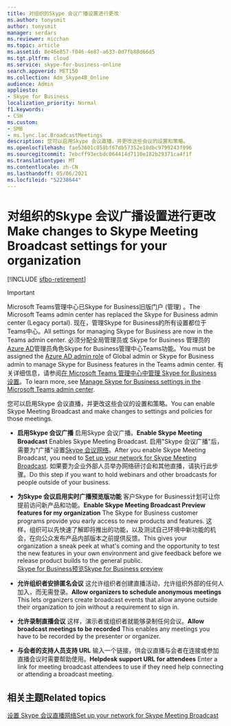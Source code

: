 ```yaml
---
title: 对组织的Skype 会议广播设置进行更改
ms.author: tonysmit
author: tonysmit
manager: serdars
ms.reviewer: micchan
ms.topic: article
ms.assetid: 8e46e857-f046-4e87-a633-0d7fb88d66d5
ms.tgt.pltfrm: cloud
ms.service: skype-for-business-online
search.appverid: MET150
ms.collection: Adm_Skype4B_Online
audience: Admin
appliesto:
- Skype for Business
localization_priority: Normal
f1.keywords:
- CSH
ms.custom:
- SMB
- ms.lync.lac.BroadcastMeetings
description: 您可以启用Skype 会议直播，并更改这些会议的设置和策略。
ms.openlocfilehash: fae53601c858bf67db57352e18dbc9799243f996
ms.sourcegitcommit: 7ebcff93ecbdc064414d7110e182b29371ca4f1f
ms.translationtype: MT
ms.contentlocale: zh-CN
ms.lasthandoff: 05/06/2021
ms.locfileid: "52238644"
---
```

# <a name="make-changes-to-skype-meeting-broadcast-settings-for-your-organization"></a><span data-ttu-id="a931b-103">对组织的Skype 会议广播设置进行更改</span><span class="sxs-lookup"><span data-stu-id="a931b-103">Make changes to Skype Meeting Broadcast settings for your organization</span></span>

[!INCLUDE [sfbo-retirement](../../Hub/includes/sfbo-retirement.md)]

> [!IMPORTANT]
> <span data-ttu-id="a931b-104">Microsoft Teams管理中心已Skype for Business旧版门户 (管理) 。</span><span class="sxs-lookup"><span data-stu-id="a931b-104">The Microsoft Teams admin center has replaced the Skype for Business admin center (Legacy portal).</span></span> <span data-ttu-id="a931b-105">现在，管理Skype for Business的所有设置都位于Teams中心。</span><span class="sxs-lookup"><span data-stu-id="a931b-105">All settings for managing Skype for Business are now in the Teams admin center.</span></span> <span data-ttu-id="a931b-106">必须分配全局管理员或 Skype for Business 管理员的[Azure AD](/azure/active-directory/roles/permissions-reference)管理员角色Skype for Business管理中心Teams功能。</span><span class="sxs-lookup"><span data-stu-id="a931b-106">You must be assigned the [Azure AD admin role](/azure/active-directory/roles/permissions-reference) of Global admin or Skype for Business admin to manage Skype for Business features in the Teams admin center.</span></span> <span data-ttu-id="a931b-107">有关详细信息，请参阅[在 Microsoft Teams 管理中心中管理 Skype for Business 设置](/MicrosoftTeams/skype-for-business-settings?bc=%2fskypeforbusiness%2fbreadcrumb%2ftoc.json&toc=%2fskypeforbusiness%2fsfbotoc%2ftoc.json)。</span><span class="sxs-lookup"><span data-stu-id="a931b-107">To learn more, see [Manage Skype for Business settings in the Microsoft Teams admin center](/MicrosoftTeams/skype-for-business-settings?bc=%2fskypeforbusiness%2fbreadcrumb%2ftoc.json&toc=%2fskypeforbusiness%2fsfbotoc%2ftoc.json).</span></span>

<span data-ttu-id="a931b-108">您可以启用Skype 会议直播，并更改这些会议的设置和策略。</span><span class="sxs-lookup"><span data-stu-id="a931b-108">You can enable Skype Meeting Broadcast and make changes to settings and policies for those meetings.</span></span>
  
- <span data-ttu-id="a931b-109">**启用Skype 会议广播** 启用Skype 会议广播。</span><span class="sxs-lookup"><span data-stu-id="a931b-109">**Enable Skype Meeting Broadcast** Enables Skype Meeting Broadcast.</span></span> <span data-ttu-id="a931b-110">启用"Skype 会议广播"后，需要为"广播"设置[Skype 会议网络](set-up-your-network-for-skype-meeting-broadcast.md)。</span><span class="sxs-lookup"><span data-stu-id="a931b-110">After you enable Skype Meeting Broadcast, you need to [Set up your network for Skype Meeting Broadcast](set-up-your-network-for-skype-meeting-broadcast.md).</span></span> <span data-ttu-id="a931b-111">如果要为企业外部人员举办网络研讨会和其他直播，请执行此步骤。</span><span class="sxs-lookup"><span data-stu-id="a931b-111">Do this step if you want to hold webinars and other broadcasts for people outside of your business.</span></span> 
    
- <span data-ttu-id="a931b-112">**为Skype 会议启用实时广播预览版功能** 客户Skype for Business计划可让你提前访问新产品和功能。</span><span class="sxs-lookup"><span data-stu-id="a931b-112">**Enable Skype Meeting Broadcast Preview features for my organization** The Skype for Business customer programs provide you early access to new products and features.</span></span> <span data-ttu-id="a931b-113">这样，组织可以先快速了解即将推出的功能，以及测试自己环境中新功能的机会，在向公众发布产品内部版本之前提供反馈。</span><span class="sxs-lookup"><span data-stu-id="a931b-113">This gives your organization a sneak peek at what's coming and the opportunity to test the new features in your own environment and give feedback before we release product builds to the general public.</span></span><br/>[<span data-ttu-id="a931b-114">Skype for Business预览</span><span class="sxs-lookup"><span data-stu-id="a931b-114">Skype for Business preview</span></span>](https://www.skypepreview.com/)
    
- <span data-ttu-id="a931b-115">**允许组织者安排匿名会议** 这允许组织者创建直播活动，允许组织外部的任何人加入，而无需登录。</span><span class="sxs-lookup"><span data-stu-id="a931b-115">**Allow organizers to schedule anonymous meetings** This lets organizers create broadcast events that allow anyone outside their organization to join without a requirement to sign in.</span></span>
    
- <span data-ttu-id="a931b-116">**允许录制直播会议** 这样，演示者或组织者就能够录制任何会议。</span><span class="sxs-lookup"><span data-stu-id="a931b-116">**Allow broadcast meetings to be recorded** This enables any meetings you have to be recorded by the presenter or organizer.</span></span>
    
- <span data-ttu-id="a931b-117">**与会者的支持人员支持 URL** 输入一个链接，供会议直播与会者在连接或参加直播会议时需要帮助使用。</span><span class="sxs-lookup"><span data-stu-id="a931b-117">**Helpdesk support URL for attendees** Enter a link for meeting broadcast attendees to use if they need help connecting or attending a broadcast meeting.</span></span>
    
## <a name="related-topics"></a><span data-ttu-id="a931b-118">相关主题</span><span class="sxs-lookup"><span data-stu-id="a931b-118">Related topics</span></span>

[<span data-ttu-id="a931b-119">设置 Skype 会议直播网络</span><span class="sxs-lookup"><span data-stu-id="a931b-119">Set up your network for Skype Meeting Broadcast</span></span>](set-up-your-network-for-skype-meeting-broadcast.md)

  
